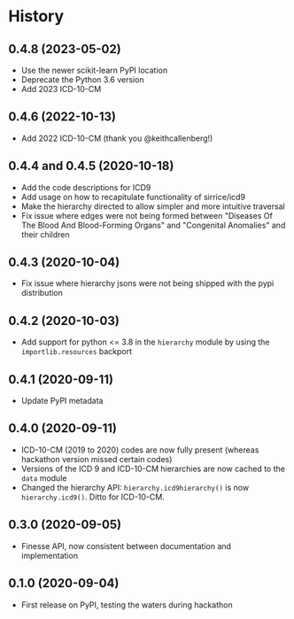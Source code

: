 # History

## 0.4.8 (2023-05-02)

- Use the newer scikit-learn PyPI location
- Deprecate the Python 3.6 version
- Add 2023 ICD-10-CM

## 0.4.6 (2022-10-13)

- Add 2022 ICD-10-CM (thank you @keithcallenberg!)

## 0.4.4 and 0.4.5 (2020-10-18)

- Add the code descriptions for ICD9
- Add usage on how to recapitulate functionality of sirrice/icd9
- Make the hierarchy directed to allow simpler and more intuitive traversal
- Fix issue where edges were not being formed between "Diseases Of The Blood And Blood-Forming Organs" and "Congenital Anomalies" and their children

## 0.4.3 (2020-10-04)

- Fix issue where hierarchy jsons were not being shipped with the pypi distribution

## 0.4.2 (2020-10-03)

- Add support for python <= 3.8 in the `hierarchy` module by using the `importlib.resources` backport

## 0.4.1 (2020-09-11)

- Update PyPI metadata

## 0.4.0 (2020-09-11)

- ICD-10-CM (2019 to 2020) codes are now fully present (whereas hackathon version missed certain codes)
- Versions of the ICD 9 and ICD-10-CM hierarchies are now cached to the `data` module
- Changed the hierarchy API: `hierarchy.icd9hierarchy()` is now `hierarchy.icd9()`. Ditto for ICD-10-CM.

## 0.3.0 (2020-09-05)

- Finesse API, now consistent between documentation and implementation

## 0.1.0 (2020-09-04)

- First release on PyPI, testing the waters during hackathon
